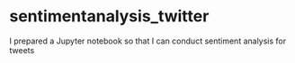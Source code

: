 # sentimentanalysis_twitter
I prepared a Jupyter notebook so that I can conduct sentiment analysis for tweets
